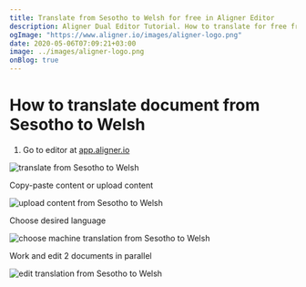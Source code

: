```yaml
---
title: Translate from Sesotho to Welsh for free in Aligner Editor
description: Aligner Dual Editor Tutorial. How to translate for free from Sesotho to Welsh. Aligner is multilingual document management platform. 
ogImage: "https://www.aligner.io/images/aligner-logo.png"
date: 2020-05-06T07:09:21+03:00
image: ../images/aligner-logo.png
onBlog: true
---
```


# How to translate document from Sesotho to Welsh

1. Go to editor at [app.aligner.io](https://app.aligner.io "Aligner App web page")

![translate from Sesotho to Welsh](../aligner-blank-editor.png "translate from Sesotho to Welsh")

Copy-paste content or upload content

![upload content from Sesotho to Welsh](../aligner-uploaded-document.png "upload content from Sesotho to Welsh")

Choose desired language

![choose machine translation from Sesotho to Welsh](../aligner-language-dropdown.png "choose machine translation from Sesotho to Welsh")

Work and edit 2 documents in parallel

![edit translation from Sesotho to Welsh](../aligner-double-sitded-editor.png "edit translation from Sesotho to Welsh")

